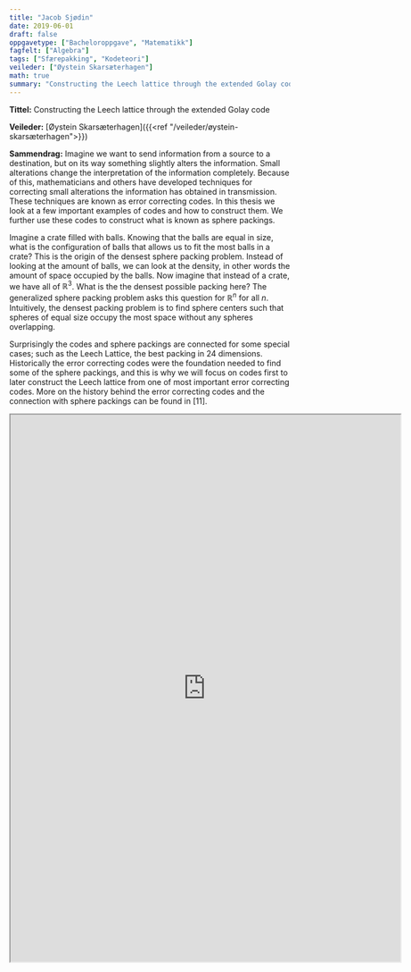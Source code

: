 ```yaml
---
title: "Jacob Sjødin"
date: 2019-06-01
draft: false
oppgavetype: ["Bacheloroppgave", "Matematikk"]
fagfelt: ["Algebra"]
tags: ["Sfærepakking", "Kodeteori"]
veileder: ["Øystein Skarsæterhagen"]
math: true
summary: "Constructing the Leech lattice through the extended Golay code"
---
```


**Tittel:**  Constructing the Leech lattice through the extended Golay code

**Veileder:** [Øystein Skarsæterhagen]({{<ref "/veileder/øystein-skarsæterhagen">}})

**Sammendrag:** Imagine we want to send information from a source to a destination, but on its way something slightly alters the information. Small alterations change the interpretation of the information completely. Because of this, mathematicians and others have developed techniques for correcting small alterations the information has obtained in transmission. These techniques are known as error correcting codes. In this thesis we look at a few important examples of codes and how to construct them. We further use these codes to construct what is known as sphere packings.

Imagine a crate filled with balls. Knowing that the balls are equal in size, what is the configuration of balls that allows us to fit the most balls in a crate? This is the origin of the densest sphere packing problem. Instead of looking at the amount of balls, we can look at the density, in other words the amount of space occupied by the balls. Now imagine that instead of a crate, we have all of $\mathbb{R}^3$. What is the the densest possible packing here? The generalized sphere packing problem asks this question for $\mathbb{R}^n$ for all $n$. Intuitively, the densest packing problem is to find sphere centers such that spheres of equal size occupy the most space without any spheres overlapping.

Surprisingly the codes and sphere packings are connected for some special cases; such as the Leech Lattice, the best packing in 24 dimensions. Historically the error correcting codes were the foundation needed to find some of the sphere packings, and this is why we will focus on codes first to later construct the Leech lattice from one of most important error correcting codes. More on the history behind the error correcting codes and the connection with sphere packings can be found in [11].


<iframe src="https://drive.google.com/file/d/1aBnnZ4UzP__7UeC-QSoI4yAIsjcSnqAC/preview" width="700" height="980" allow="autoplay"></iframe>

